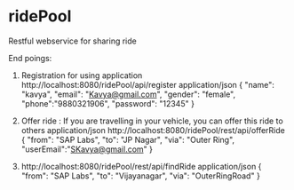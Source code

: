 # ridePool
Restful webservice for sharing ride

End poings:
1. Registration for using application
http://localhost:8080/ridePool/api/register
application/json
{
  "name": "kavya",
  "email": "Kavya@gmail.com",
  "gender": "female",
  "phone":"9880321906",
  	"password": "12345"
}

2. Offer ride : If you are travelling in your vehicle, you can offer this ride to others
application/json
http://localhost:8080/ridePool/rest/api/offerRide
{
  "from": "SAP Labs",
  "to": "JP Nagar",
  "via": "Outer Ring",
  "userEmail":"SKavya@gmail.com"
}

3. http://localhost:8080/ridePool/rest/api/findRide
application/json
{
  "from": "SAP Labs",
	"to": "Vijayanagar",
  "via": "OuterRingRoad" 
}
